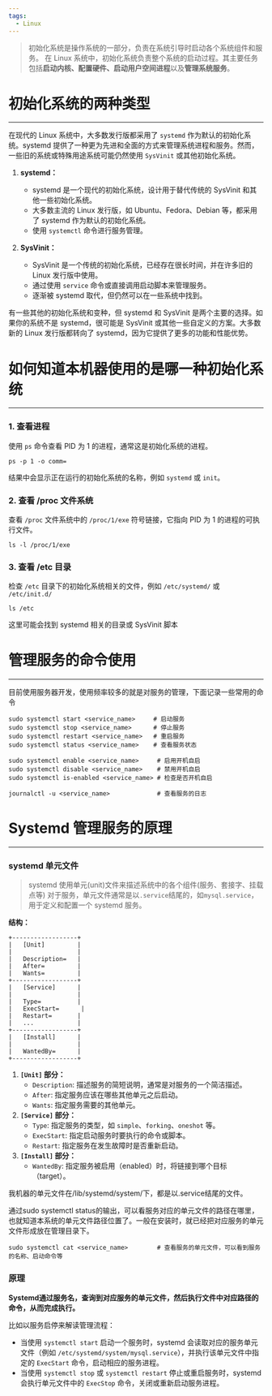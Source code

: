 ```yaml
---
tags:
  - Linux
---
```

> 初始化系统是操作系统的一部分，负责在系统引导时启动各个系统组件和服务。
> 在 Linux 系统中，初始化系统负责整个系统的启动过程。其主要任务包括**启动内核、配置硬件、启动用户空间进程**以及**管理系统服务**。

# 初始化系统的两种类型
----
在现代的 Linux 系统中，大多数发行版都采用了 `systemd` 作为默认的初始化系统。systemd 提供了一种更为先进和全面的方式来管理系统进程和服务。然而，一些旧的系统或特殊用途系统可能仍然使用 `SysVinit` 或其他初始化系统。

1. **systemd：**
    - systemd 是一个现代的初始化系统，设计用于替代传统的 SysVinit 和其他一些初始化系统。
    - 大多数主流的 Linux 发行版，如 Ubuntu、Fedora、Debian 等，都采用了 systemd 作为默认的初始化系统。
    - 使用 `systemctl` 命令进行服务管理。
2. **SysVinit：**
    
    - SysVinit 是一个传统的初始化系统，已经存在很长时间，并在许多旧的 Linux 发行版中使用。
    - 通过使用 `service` 命令或直接调用启动脚本来管理服务。
    - 逐渐被 systemd 取代，但仍然可以在一些系统中找到。

有一些其他的初始化系统和变种，但 systemd 和 SysVinit 是两个主要的选择。如果你的系统不是 systemd，很可能是 SysVinit 或其他一些自定义的方案。大多数新的 Linux 发行版都转向了 systemd，因为它提供了更多的功能和性能优势。

# 如何知道本机器使用的是哪一种初始化系统
---

### 1. 查看进程
使用 `ps` 命令查看 PID 为 1 的进程，通常这是初始化系统的进程。
```shell
ps -p 1 -o comm=
```
结果中会显示正在运行的初始化系统的名称，例如 `systemd` 或 `init`。
### 2. 查看 /proc 文件系统
查看 `/proc` 文件系统中的 `/proc/1/exe` 符号链接，它指向 PID 为 1 的进程的可执行文件。
```shell
ls -l /proc/1/exe
```
### 3. 查看 /etc 目录
检查 `/etc` 目录下的初始化系统相关的文件，例如 `/etc/systemd/` 或 `/etc/init.d/`
```shell
ls /etc
```
这里可能会找到 systemd 相关的目录或 SysVinit 脚本

# 管理服务的命令使用
---
目前使用服务器开发，使用频率较多的就是对服务的管理，下面记录一些常用的命令
```shell
sudo systemctl start <service_name>     # 启动服务
sudo systemctl stop <service_name>      # 停止服务
sudo systemctl restart <service_name>   # 重启服务
sudo systemctl status <service_name>    # 查看服务状态

sudo systemctl enable <service_name>     # 启用开机自启
sudo systemctl disable <service_name>    # 禁用开机自启
sudo systemctl is-enabled <service_name> # 检查是否开机自启

journalctl -u <service_name>             # 查看服务的日志
```

# Systemd 管理服务的原理
----
### systemd 单元文件
> systemd 使用单元(unit)文件来描述系统中的各个组件(服务、套接字、挂载点等)
> 对于服务，单元文件通常是以`.service`结尾的，如`mysql.service`，用于定义和配置一个 systemd 服务。

**结构：**
```shell
+------------------+
|   [Unit]         |
|                  |
|   Description=   |
|   After=         |
|   Wants=         |
+------------------+
|   [Service]      |
|                  |
|   Type=          |
|   ExecStart=      |
|   Restart=       |
|   ...            |
+------------------+
|   [Install]      |
|                  |
|   WantedBy=      |
+------------------+
```
1. **`[Unit]` 部分：**
    - `Description`: 描述服务的简短说明，通常是对服务的一个简洁描述。
    - `After`: 指定服务应该在哪些其他单元之后启动。
    - `Wants`: 指定服务需要的其他单元。
2. **`[Service]` 部分：**
    - `Type`: 指定服务的类型，如 `simple`、`forking`、`oneshot` 等。
    - `ExecStart`: 指定启动服务时要执行的命令或脚本。
    - `Restart`: 指定服务在发生故障时是否重新启动。
3. **`[Install]` 部分：**
    - `WantedBy`: 指定服务被启用（enabled）时，将链接到哪个目标（target）。

我机器的单元文件在/lib/systemd/system/下，都是以.service结尾的文件。

通过sudo systemctl status的输出，可以看服务对应的单元文件的路径在哪里，也就知道本系统的单元文件路径位置了。一般在安装时，就已经把对应服务的单元文件形成放在管理目录下。
```shell
sudo systemctl cat <service_name>        # 查看服务的单元文件，可以看到服务的名称、启动命令等
```

### 原理
**Systemd通过服务名，查询到对应服务的单元文件，然后执行文件中对应路径的命令，从而完成执行。**

比如以服务启停来解读管理流程：
- 当使用 `systemctl start` 启动一个服务时，systemd 会读取对应的服务单元文件（例如 `/etc/systemd/system/mysql.service`），并执行该单元文件中指定的 `ExecStart` 命令，启动相应的服务进程。
- 当使用 `systemctl stop` 或 `systemctl restart` 停止或重启服务时，systemd 会执行单元文件中的 `ExecStop` 命令，关闭或重新启动服务进程。
